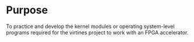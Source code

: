 # Purpose #
To practice and develop the kernel modules or operating system-level programs required for the virtines project to work with an FPGA accelerator.
